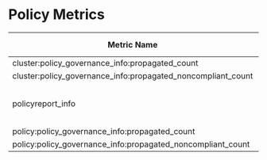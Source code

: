 # Policy Metrics

| Metric Name                                                  | Metric Type | Description                                | Status |
|--------------------------------------------------------------|-------------|--------------------------------------------|--------|
| cluster:policy_governance_info:propagated_count              | gauge       |                                            | STABLE |
| cluster:policy_governance_info:propagated_noncompliant_count | gauge       |                                            | STABLE |
| policyreport_info                                            | gauge       | Open Cluster Management PolicyReport Info. | STABLE |
| policy:policy_governance_info:propagated_count               | gauge       |                                            | STABLE |
| policy:policy_governance_info:propagated_noncompliant_count  | gauge       |                                            | STABLE |
